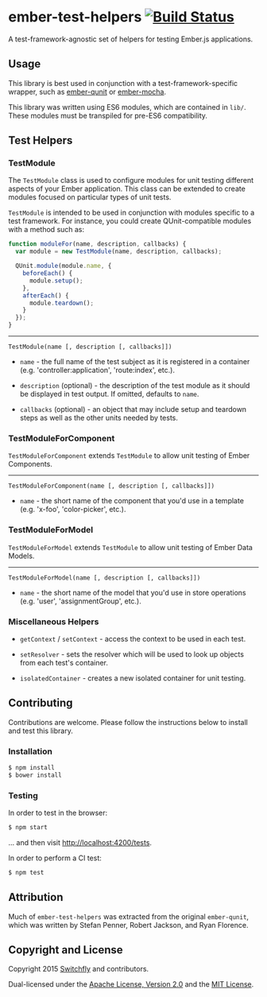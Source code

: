 # ember-test-helpers [![Build Status](https://secure.travis-ci.org/emberjs/ember-test-helpers.png?branch=master)](http://travis-ci.org/emberjs/ember-test-helpers)

A test-framework-agnostic set of helpers for testing Ember.js applications.

## Usage

This library is best used in conjunction with a test-framework-specific
wrapper, such as [ember-qunit](https://github.com/emberjs/ember-qunit) or
[ember-mocha](https://github.com/emberjs/ember-mocha).

This library was written using ES6 modules, which are contained in `lib/`.
These modules must be transpiled for pre-ES6 compatibility.

## Test Helpers

### TestModule

The `TestModule` class is used to configure modules for unit testing
different aspects of your Ember application. This class can be extended to
create modules focused on particular types of unit tests.

`TestModule` is intended to be used in conjunction with modules specific to
a test framework. For instance, you could create QUnit-compatible modules with
a method such as:

```javascript
function moduleFor(name, description, callbacks) {
  var module = new TestModule(name, description, callbacks);

  QUnit.module(module.name, {
    beforeEach() {
      module.setup();
    },
    afterEach() {
      module.teardown();
    }
  });
}
```

------

`TestModule(name [, description [, callbacks]])`

* `name` - the full name of the test subject as it is registered in a container
(e.g. 'controller:application', 'route:index', etc.).

* `description` (optional) - the description of the test module as it should be
displayed in test output. If omitted, defaults to `name`.

* `callbacks` (optional) - an object that may include setup and teardown steps
as well as the other units needed by tests.

### TestModuleForComponent

`TestModuleForComponent` extends `TestModule` to allow unit testing of Ember
Components.

------

`TestModuleForComponent(name [, description [, callbacks]])`

* `name` - the short name of the component that you'd use in a template
(e.g. 'x-foo', 'color-picker', etc.).

### TestModuleForModel

`TestModuleForModel` extends `TestModule` to allow unit testing of Ember Data
Models.

------

`TestModuleForModel(name [, description [, callbacks]])`

* `name` - the short name of the model that you'd use in store operations
(e.g. 'user', 'assignmentGroup', etc.).

### Miscellaneous Helpers

* `getContext` / `setContext` - access the context to be used in each test.

* `setResolver` - sets the resolver which will be used to look up objects from
each test's container.

* `isolatedContainer` - creates a new isolated container for unit testing.

## Contributing

Contributions are welcome. Please follow the instructions below to install and
test this library.

### Installation

```sh
$ npm install
$ bower install
```

### Testing

In order to test in the browser:

```sh
$ npm start
```

... and then visit [http://localhost:4200/tests](http://localhost:4200/tests).

In order to perform a CI test:

```sh
$ npm test
```

## Attribution

Much of `ember-test-helpers` was extracted from the original `ember-qunit`,
which was written by Stefan Penner, Robert Jackson, and Ryan Florence.

## Copyright and License

Copyright 2015 [Switchfly](https://github.com/switchfly) and contributors.

Dual-licensed under the [Apache License, Version 2.0](./APACHE-LICENSE) and
the [MIT License](./MIT-LICENSE).
